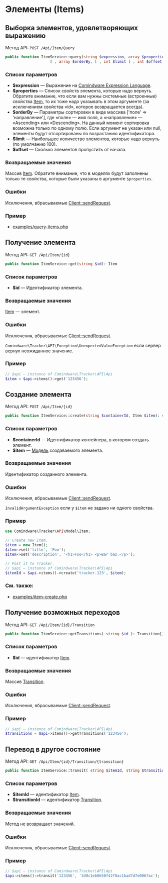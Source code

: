 # Элементы (Items)

## Выборка элементов, удовлетворяющих выражению

Метод API: `POST /Api/Item/Query`

```php
public function ItemService::query(string $expression, array $properties
                    [ , array $orderBy, [ , int $limit [ , int $offset ]]] ): Item[]
```

### Список параметров

- **$expression** — Выражение на [Comindware Expression
  Language](http://kb.comindware.com/comindware-tracker/1.0/comindware-expression-language-how-to/).
- **$properties** — Список свойств элемента, которые надо вернуть. Обратите внимание, что если вам
  нужны системные (встроенные) свойства [Item](models.ru.md#item), то их тоже надо указывать в этом
  аргументе (за исключением свойства «id», которое возвращается всегда).
- **$orderBy** — Параметры сортировки в виде массива ['поле' => 'направление'], где «поле» — имя
  поля, а «направление» — «Ascending» или «Descending». На данный момент сортировка возможна только
  по одному полю. Если аргумент не указан или null, элементы будут отсортированы по возрастанию
  идентификатора.
- **$limit** — Наибольшее количество элементов, которые надо вернуть (по умолчанию 100).
- **$offset** — Сколько элементов пропустить от начала.

### Возвращаемые значения

Массив [Item](models.ru.md#item). Обратите внимание, что в моделях будут заполнены только те
свойства, которые были указаны в аргументе `$properties`.

### Ошибки

Исключения, вбрасываемые [Client::sendRequest](client.ru.md#sendrequest).

### Пример

- [examples/query-items.php](examples/query-items.php)


## Получение элемента

Метод API: `GET /Api/Item/{id}`

```php
public function ItemService::get(string $id): Item
```
### Список параметров

- **$id** — Идентификатор элемента.

### Возвращаемые значения

[Item](models.ru.md#item) — элемент.

### Ошибки

Исключения, вбрасываемые [Client::sendRequest](client.ru.md#sendrequest).

`Comindware\Tracker\API\Exception\UnexpectedValueException` если сервер вернул неожиданное значение.

### Пример

```php
// $api — instance of Comindware\Tracker\API\Api
$item = $api->items()->get('123456');
```

## Создание элемента

Метод API: `POST /Api/Item/{id}`

```php
public function ItemService::create(string $containerId, Item $item): string
```

### Список параметров

- **$containerId** — Идентификатор контейнера, в котором создать элемент.
- **$item** — [Модель](models.ru.md#item) создаваемого элемента.

### Возвращаемые значения

Идентификатор созданного элемента.

### Ошибки

Исключения, вбрасываемые [Client::sendRequest](client.ru.md#sendrequest).

`InvalidArgumentException` если у `$item` не задано ни одного свойства. 

### Пример

```php
use Comindware\Tracker\API\Model\Item;

// Create new Item.
$item = new Item();
$item->set('title', 'Foo');
$item->set('description', '<h1>Foo</h1> <p>Bar baz.</p>');

// Post it to Tracker.
// $api — instance of Comindware\Tracker\API\Api
$itemId = $api->items()->create('tracker.123', $item);
```

### См. также:

- [examples/item-create.php](examples/item-create.php)


## Получение возможных переходов

Метод API: `GET /Api/Item/{id}/Transition`

```php
public function ItemService::getTransitions( string $id ): Transition[]
```

### Список параметров

- **$id** — идентификатор [Item](models.ru.md#item).

### Возвращаемые значения

Массив [Transition](models.ru.md#transition).

### Ошибки

Исключения, вбрасываемые [Client::sendRequest](client.ru.md#sendrequest).

### Пример

```php
// $api — instance of Comindware\Tracker\API\Api
$transitions = $api->items()->getTransitions('123456');
```

## Перевод в другое состояние

Метод API: `GET /Api/Item/{id}/Transition/{transition}`

```php
public function ItemService::transit( string $itemId, string $transitionId ): void
```

### Список параметров

- **$itemId** — идентификатор [Item](models.ru.md#item).
- **$transitionId** — идентификатор [Transition](models.ru.md#transition).

### Возвращаемые значения

Метод не возвращает значений.

### Ошибки

Исключения, вбрасываемые [Client::sendRequest](client.ru.md#sendrequest).

### Пример

```php
// $api — instance of Comindware\Tracker\API\Api
$api->items()->transit('123456', '3d9c1eb0650f42f8ac1bad7d7e0067ac');
```
